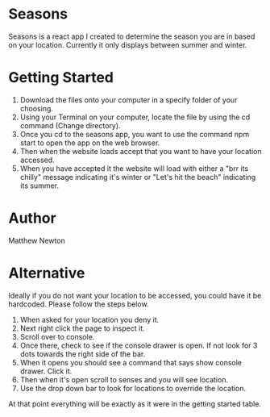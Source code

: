 # Seasons
Seasons is a react app I created to determine the season you are in based on your location. Currently it only displays between summer and winter. 

# Getting Started

1) Download the files onto your computer in a specify folder of your choosing.
2) Using your Terminal on your computer, locate the file by using the cd command (Change directory).
3) Once you cd to the seasons app, you want to use the command npm start to open the app on the web browser.
4) Then when the website loads accept that you want to have your location accessed.
5) When you have accepted it the website will load with either a "brr its chilly" message indicating it's winter or "Let's hit the beach" indicating its summer.

# Author
Matthew Newton 

# Alternative
Ideally if you do not want your location to be accessed, you could have it be hardcoded. Please follow the steps below.

1) When asked for your location you deny it.
2) Next right click the page to inspect it.
3) Scroll over to console.
4) Once there, check to see if the console drawer is open. If not look for 3 dots towards the right side of the bar.
5) When it opens you should see a command that says show console drawer. Click it.
6) Then when it's open scroll to senses and you will see location.
7) Use the drop down bar to look for locations to override the location. 

At that point everything will be exactly as it were in the getting started table.
